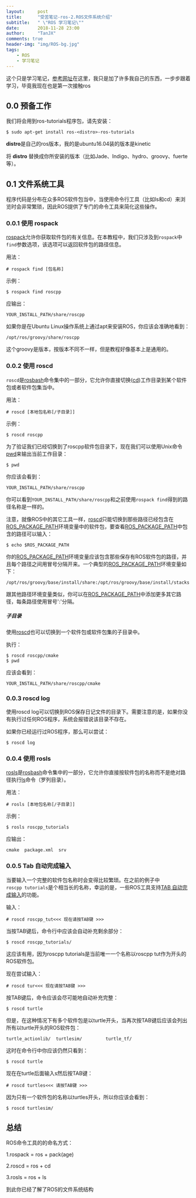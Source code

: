 ```yaml
---
layout:     post
title:      "受苦笔记-ros-2.ROS文件系统介绍"
subtitle:   " \"ROS 学习笔记\""
date:       2018-11-28 23:00
author:     "TanJX"
comments: true
header-img: "img/ROS-bg.jpg"
tags:
    - ROS
    - 学习笔记
---
```


这个只是学习笔记，[参考网址](http://wiki.ros.org/cn/ROS/Tutorials/NavigatingTheFilesystem)在这里，我只是加了许多我自己的东西，一步步跟着学习，毕竟我现在也是第一次接触ros

## 0.0 预备工作


我们将会用到ros-tutorials程序包，请先安装：


```
$ sudo apt-get install ros-<distro>-ros-tutorials
```


**distro**是自己的ros版本，我的是ubuntu16.04装的版本是kinetic


将 **distro** 替换成你所安装的版本（比如Jade、Indigo、hydro、groovy、fuerte等）。


## 0.1 文件系统工具

程序代码是分布在众多ROS软件包当中，当使用命令行工具（比如ls和cd）来浏览时会非常繁琐，因此ROS提供了专门的命令工具来简化这些操作。


### 0.0.1 使用 rospack

[rospack](http://wiki.ros.org/rospack)允许你获取软件包的有关信息。在本教程中，我们只涉及到```rospack```中```find```参数选项，该选项可以返回软件包的路径信息。

用法：

```
# rospack find [包名称]
```

示例：

```
$ rospack find roscpp
```

应输出：

```
YOUR_INSTALL_PATH/share/roscpp
```

如果你是在Ubuntu Linux操作系统上通过apt来安装ROS，你应该会准确地看到：

```
/opt/ros/groovy/share/roscpp
```

这个groovy是版本，按版本不同不一样，但是教程好像基本上是通用的。


### 0.0.2 使用 roscd

```roscd```是[rosbash](http://wiki.ros.org/rosbash)命令集中的一部分，它允许你直接切换([cd](http://ss64.com/bash/cd.html))工作目录到某个软件包或者软件包集当中。

用法：

```
# roscd [本地包名称[/子目录]]
```

示例：

```
$ roscd roscpp
```

为了验证我们已经切换到了roscpp软件包目录下，现在我们可以使用Unix命令[pwd](http://ss64.com/bash/pwd.html)来输出当前工作目录：

```
$ pwd
```

你应该会看到：

```
YOUR_INSTALL_PATH/share/roscpp
```

你可以看到```YOUR_INSTALL_PATH/share/roscpp```和之前使用```rospack find```得到的路径名称是一样的。


注意，就像ROS中的其它工具一样，[roscd](http://wiki.ros.org/roscd)只能切换到那些路径已经包含在[ROS_PACKAGE_PATH](http://wiki.ros.org/ROS/EnvironmentVariables#ROS_PACKAGE_PATH)环境变量中的软件包，要查看[ROS_PACKAGE_PATH](http://wiki.ros.org/ROS/EnvironmentVariables#ROS_PACKAGE_PATH)中包含的路径可以输入：

```
$ echo $ROS_PACKAGE_PATH
```

你的[ROS_PACKAGE_PATH](http://wiki.ros.org/ROS/EnvironmentVariables#ROS_PACKAGE_PATH)环境变量应该包含那些保存有ROS软件包的路径，并且每个路径之间用冒号分隔开来。一个典型的[ROS_PACKAGE_PATH](http://wiki.ros.org/ROS/EnvironmentVariables#ROS_PACKAGE_PATH)环境变量如下：

```
/opt/ros/groovy/base/install/share:/opt/ros/groovy/base/install/stacks
```

跟其他路径环境变量类似，你可以在[ROS_PACKAGE_PATH](http://wiki.ros.org/ROS/EnvironmentVariables#ROS_PACKAGE_PATH)中添加更多其它路径，每条路径使用冒号':'分隔。

##### 子目录

使用[roscd](http://wiki.ros.org/roscd)也可以切换到一个软件包或软件包集的子目录中。

执行：

```
$ roscd roscpp/cmake
$ pwd
```

应该会看到：

```
YOUR_INSTALL_PATH/share/roscpp/cmake
```


### 0.0.3 roscd log

使用roscd log可以切换到ROS保存日记文件的目录下。需要注意的是，如果你没有执行过任何ROS程序，系统会报错说该目录不存在。

如果你已经运行过ROS程序，那么可以尝试：

```
$ roscd log
```

### 0.0.4 使用 rosls

[rosls](http://wiki.ros.org/rosbash#rosls)是[rosbash](http://wiki.ros.org/rosbash)命令集中的一部分，它允许你直接按软件包的名称而不是绝对路径执行[ls](http://ss64.com/bash/ls.html)命令（罗列目录）。

用法：

```
# rosls [本地包名称[/子目录]]
```

示例：

```
$ rosls roscpp_tutorials
```

应输出：

```
cmake  package.xml  srv
 ```


### 0.0.5 Tab 自动完成输入

当要输入一个完整的软件包名称时会变得比较繁琐。在之前的例子中```roscpp tutorials```是个相当长的名称，幸运的是，一些ROS工具支持[TAB 自动完成输入](http://en.wikipedia.org/wiki/Command_line_completion)的功能。

输入：

```
# roscd roscpp_tut<<< 现在请按TAB键 >>>
```

当按TAB键后，命令行中应该会自动补充剩余部分：

```
$ roscd roscpp_tutorials/
```

这应该有用，因为roscpp tutorials是当前唯一一个名称以roscpp tut作为开头的ROS软件包。

现在尝试输入：

```
# roscd tur<<< 现在请按TAB键 >>>
```

按TAB键后，命令应该会尽可能地自动补充完整：

```
$ roscd turtle
```

但是，在这种情况下有多个软件包是以turtle开头，当再次按TAB键后应该会列出所有以turtle开头的ROS软件包：

```
turtle_actionlib/  turtlesim/         turtle_tf/
```

这时在命令行中你应该仍然只看到：

```
$ roscd turtle
```

现在在turtle后面输入s然后按TAB键：

```
# roscd turtles<<< 请按TAB键 >>>
```

因为只有一个软件包的名称以turtles开头，所以你应该会看到：

```
$ roscd turtlesim/
```


## 总结

ROS命令工具的的命名方式：

1.rospack = ros + pack(age)

2.roscd = ros + cd

3.rosls = ros + ls

到此你已经了解了ROS的文件系统结构

